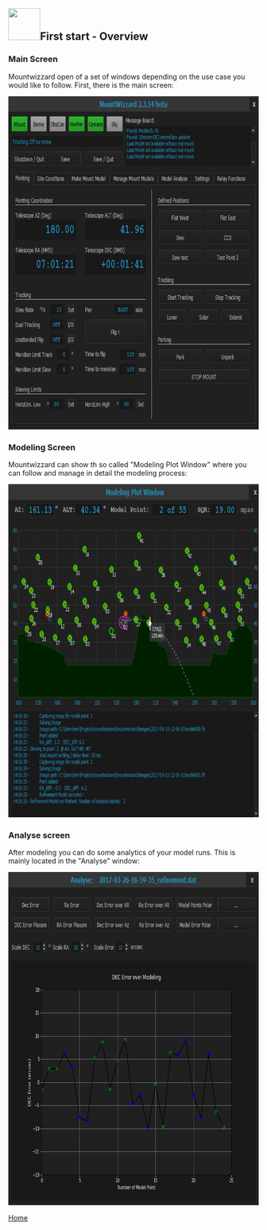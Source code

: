## <img src="../pics/mw.png" width='64' height='64'/>First start - Overview
### Main Screen
Mountwizzard open of a set of windows depending on the use case you would like to follow. First, there is the main screen:

<img src="../pics/mainscreen.png" width='790' height='670'/>

### Modeling Screen
Mountwizzard can show th so called "Modeling Plot Window" where you can follow and manage in detail the modeling process:

<img src="../pics/modelplotwindow.png" width='790' height='670'/>

### Analyse screen
After modeling you can do some analytics of your model runs. This is mainly located in the "Analyse" window:

<img src="../pics/analysewindow.png" width='790' height='670'/>

[Home](home.md)